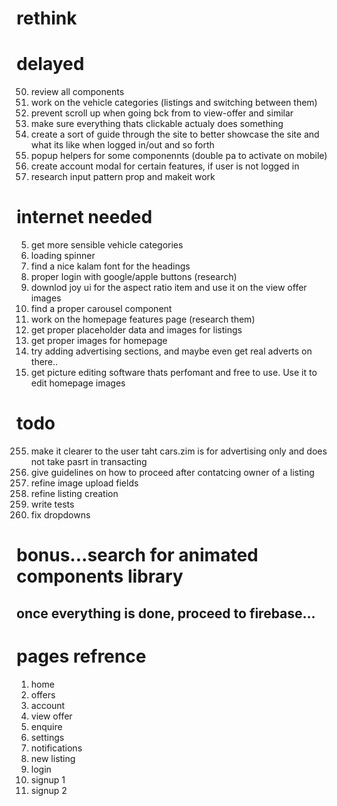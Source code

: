 # rethink

# delayed

50. review all components
51. work on the vehicle categories (listings and switching between them)
52. prevent scroll up when going bck from to view-offer and similar
53. make sure everything thats clickable actualy does something
54. create a sort of guide through the site to better showcase the site and what its like when logged in/out and so forth
55. popup helpers for some componennts (double pa to activate on mobile)
56. create account modal for certain features, if user is not logged in
57. research input pattern prop and makeit work

# internet needed

5. get more sensible vehicle categories
6. loading spinner
7. find a nice kalam font for the headings
8. proper login with google/apple buttons (research)
9. downlod joy ui for the aspect ratio item and use it on the view offer images
10. find a proper carousel component
11. work on the homepage features page (research them)
12. get proper placeholder data and images for listings
13. get proper images for homepage
14. try adding advertising sections, and maybe even get real adverts on there..
15. get picture editing software thats perfomant and free to use. Use it to edit homepage images

# todo

255. make it clearer to the user taht cars.zim is for advertising only and does not take pasrt in transacting
256. give guidelines on how to proceed after contatcing owner of a listing
257. refine image upload fields
258. refine listing creation
259. write tests
260. fix dropdowns

# bonus...search for animated components library

## once everything is done, proceed to firebase...

# pages refrence

1. home
2. offers
3. account
4. view offer
5. enquire
6. settings
7. notifications
8. new listing
9. login
10. signup 1
11. signup 2
